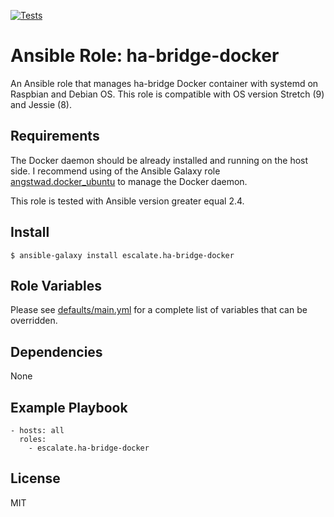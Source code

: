 [![Tests](https://github.com/escalate/ansible-ha-bridge-docker/actions/workflows/tests.yml/badge.svg?branch=master&event=push)](https://github.com/escalate/ansible-ha-bridge-docker/actions/workflows/tests.yml)

# Ansible Role: ha-bridge-docker

An Ansible role that manages ha-bridge Docker container with systemd on Raspbian and Debian OS.
This role is compatible with OS version Stretch (9) and Jessie (8).

## Requirements

The Docker daemon should be already installed and running on the host side.
I recommend using of the Ansible Galaxy role [angstwad.docker_ubuntu](https://github.com/angstwad/docker.ubuntu) to manage the Docker daemon.

This role is tested with Ansible version greater equal 2.4.

## Install

```
$ ansible-galaxy install escalate.ha-bridge-docker
```

## Role Variables

Please see [defaults/main.yml](https://github.com/escalate/ansible-ha-bridge-docker/blob/master/defaults/main.yml) for a complete list of variables that can be overridden.

## Dependencies

None

## Example Playbook

```
- hosts: all
  roles:
    - escalate.ha-bridge-docker
```

## License

MIT
